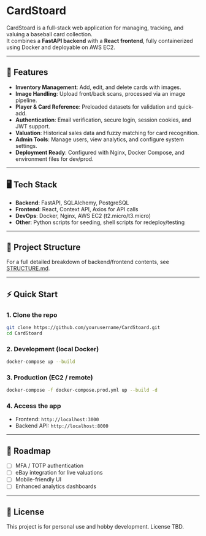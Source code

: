 
# CardStoard

CardStoard is a full-stack web application for managing, tracking, and valuing a baseball card collection.  
It combines a **FastAPI backend** with a **React frontend**, fully containerized using Docker and deployable on AWS EC2.

---

## 🚀 Features

- **Inventory Management**: Add, edit, and delete cards with images.
- **Image Handling**: Upload front/back scans, processed via an image pipeline.
- **Player & Card Reference**: Preloaded datasets for validation and quick-add.
- **Authentication**: Email verification, secure login, session cookies, and JWT support.
- **Valuation**: Historical sales data and fuzzy matching for card recognition.
- **Admin Tools**: Manage users, view analytics, and configure system settings.
- **Deployment Ready**: Configured with Nginx, Docker Compose, and environment files for dev/prod.

---

## 🖥 Tech Stack

- **Backend**: FastAPI, SQLAlchemy, PostgreSQL  
- **Frontend**: React, Context API, Axios for API calls  
- **DevOps**: Docker, Nginx, AWS EC2 (t2.micro/t3.micro)  
- **Other**: Python scripts for seeding, shell scripts for redeploy/testing

---

## 📂 Project Structure

For a full detailed breakdown of backend/frontend contents, see [STRUCTURE.md](STRUCTURE.md).

---

## ⚡ Quick Start

### 1. Clone the repo
```bash
git clone https://github.com/yourusername/CardStoard.git
cd CardStoard
```

### 2. Development (local Docker)
```bash
docker-compose up --build
```

### 3. Production (EC2 / remote)
```bash
docker-compose -f docker-compose.prod.yml up --build -d
```

### 4. Access the app
- Frontend: `http://localhost:3000`
- Backend API: `http://localhost:8000`

---

## 📌 Roadmap

- [ ] MFA / TOTP authentication
- [ ] eBay integration for live valuations
- [ ] Mobile-friendly UI
- [ ] Enhanced analytics dashboards

---

## 📜 License

This project is for personal use and hobby development. License TBD.
